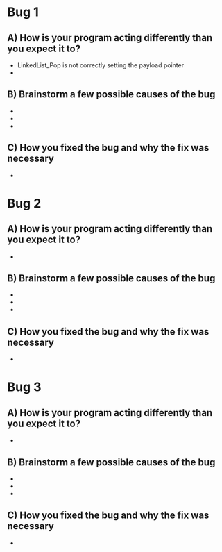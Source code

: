 # Bug 1

## A) How is your program acting differently than you expect it to?
- LinkedList_Pop is not correctly setting the payload pointer
- 

## B) Brainstorm a few possible causes of the bug
- 
- 
- 

## C) How you fixed the bug and why the fix was necessary
- 


# Bug 2

## A) How is your program acting differently than you expect it to?
- 

## B) Brainstorm a few possible causes of the bug
- 
- 
- 

## C) How you fixed the bug and why the fix was necessary
- 


# Bug 3

## A) How is your program acting differently than you expect it to?
- 

## B) Brainstorm a few possible causes of the bug
- 
- 
- 

## C) How you fixed the bug and why the fix was necessary
- 

